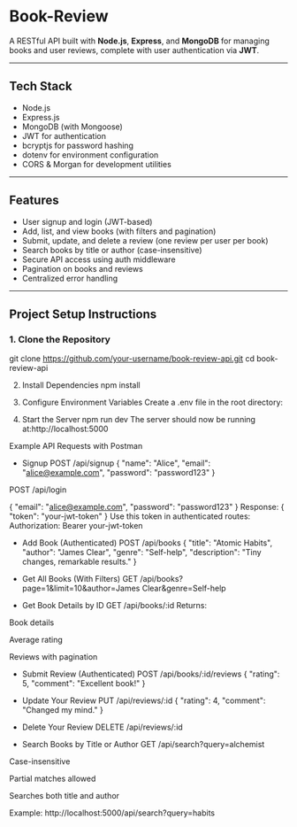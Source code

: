 # Book-Review

A RESTful API built with **Node.js**, **Express**, and **MongoDB** for managing books and user reviews, complete with user authentication via **JWT**.

---

##  Tech Stack

- Node.js
- Express.js
- MongoDB (with Mongoose)
- JWT for authentication
- bcryptjs for password hashing
- dotenv for environment configuration
- CORS & Morgan for development utilities

---

##  Features

-  User signup and login (JWT-based)
-  Add, list, and view books (with filters and pagination)
-  Submit, update, and delete a review (one review per user per book)
-  Search books by title or author (case-insensitive)
-  Secure API access using auth middleware
-  Pagination on books and reviews
-  Centralized error handling

---

##  Project Setup Instructions

### 1. Clone the Repository


git clone https://github.com/your-username/book-review-api.git
cd book-review-api

2. Install Dependencies
npm install

4. Configure Environment Variables
Create a .env file in the root directory:

5. Start the Server
npm run dev
The server should now be running at:http://localhost:5000

 Example API Requests with Postman
 
- Signup
POST /api/signup
{
  "name": "Alice",
  "email": "alice@example.com",
  "password": "password123"
}

POST /api/login

{
  "email": "alice@example.com",
  "password": "password123"
}
Response:
{
  "token": "your-jwt-token"
}
Use this token in authenticated routes:
Authorization: Bearer your-jwt-token

 - Add Book (Authenticated)
POST /api/books
{
  "title": "Atomic Habits",
  "author": "James Clear",
  "genre": "Self-help",
  "description": "Tiny changes, remarkable results."
}

 - Get All Books (With Filters)
GET /api/books?page=1&limit=10&author=James Clear&genre=Self-help

- Get Book Details by ID
GET /api/books/:id
Returns:

Book details

Average rating

Reviews with pagination

- Submit Review (Authenticated)
POST /api/books/:id/reviews
{
  "rating": 5,
  "comment": "Excellent book!"
}

 - Update Your Review
PUT /api/reviews/:id
{
  "rating": 4,
  "comment": "Changed my mind."
}

-  Delete Your Review
DELETE /api/reviews/:id

- Search Books by Title or Author
GET /api/search?query=alchemist

Case-insensitive

Partial matches allowed

Searches both title and author

Example:
http://localhost:5000/api/search?query=habits
